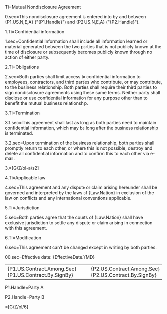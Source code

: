 Ti=Mutual Nondisclosure Agreement

0.sec=This nondisclosure agreement is entered into by and between {P1.US.N,E,A} ("{P1.Handle}") and {P2.US.N,E,A} ("{P2.Handle}"). 

1.Ti=Confidential information

1.sec=Confidential Information shall include all information learned or material generated between the two parties that is not publicly known at the time of disclosure or subsequently becomes publicly known through no action of either party.

2.Ti=Obligations

2.sec=Both parties shall limit access to confidential information to employees, contractors, and third parties who contribute, or may contribute, to the business relationship. Both parties shall require their third parties to sign nondisclosure agreements using these same terms. Neither party shall disclose or use confidential information for any purpose other than to benefit the mutual business relationship.

3.Ti=Termination

3.1.sec=This agreement shall last as long as both parties need to maintain confidential information, which may be long after the business relationship is terminated.

3.2.sec=Upon termination of the business relationship, both parties shall promptly return to each other, or where this is not possible, destroy and delete all confidential information and to confirm this to each other via e-mail.

3.=[G/Z/ol-a/s2]

4.Ti=Applicable law

4.sec=This agreement and any dispute or claim arising hereunder shall be governed and interpreted by the laws of {Law.Nation} in exclusion of the law on conflicts and any international conventions applicable.

5.Ti=Jurisdiction

5.sec=Both parties agree that the courts of {Law.Nation} shall have exclusive jurisdiction to settle any dispute or claim arising in connection with this agreement. 

6.Ti=Modification

6.sec=This agreement can’t be changed except in writing by both parties. 


00.sec=Effective date: {EffectiveDate.YMD}<br><table><tr><td width=40%>{P1.US.Contract.Among.Sec}{P1.US.Contract.By.SignBy}</td><td>   </td><td width=40%>{P2.US.Contract.Among.Sec}{P2.US.Contract.By.SignBy}</td></tr></table>

P1.Handle=Party A

P2.Handle=Party B

=[G/Z/ol/6]